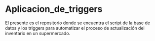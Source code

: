 # Aplicacion_de_triggers
El presente es el repositorio donde se encuentra el script de la base de datos y los triggers para automatizar el proceso de actualización del inventario en un supermercado.
